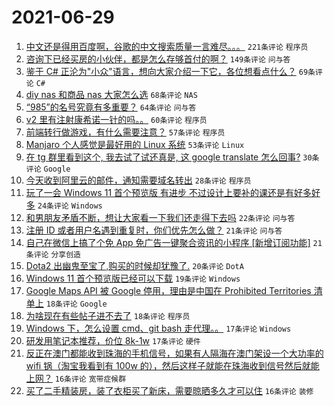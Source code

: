 # 2021-06-29

1. [中文还是得用百度啊，谷歌的中文搜索质量一言难尽。。。](https://www.v2ex.com/t/786401) `221条评论` `程序员`
1. [咨询下已经买房的小伙伴，都是怎么存够首付的啊？](https://www.v2ex.com/t/786398) `149条评论` `问与答`
1. [鉴于 C# 正沦为"小众"语言，想向大家介绍一下它，各位想看点什么？](https://www.v2ex.com/t/786457) `69条评论` `C#`
1. [diy nas 和商品 nas 大家怎么选](https://www.v2ex.com/t/786377) `68条评论` `NAS`
1. [“985”的名号究竟有多重要？](https://www.v2ex.com/t/786368) `64条评论` `问与答`
1. [v2 里有注射康希诺一针的吗。。](https://www.v2ex.com/t/786385) `60条评论` `程序员`
1. [前端转行做游戏，有什么需要注意？](https://www.v2ex.com/t/786371) `57条评论` `程序员`
1. [Manjaro 个人感觉是最好用的 Linux 系统](https://www.v2ex.com/t/786502) `53条评论` `Linux`
1. [在 tg 群里看到这个, 我去试了试还真是, 这 google translate 怎么回事?](https://www.v2ex.com/t/786484) `30条评论` `Google`
1. [今天收到阿里云的邮件，通知需要域名转出](https://www.v2ex.com/t/786427) `28条评论` `程序员`
1. [玩了一会 Windows 11 首个预览版 有进步 不过设计上要补的课还是有好多好多](https://www.v2ex.com/t/786506) `24条评论` `Windows`
1. [和男朋友矛盾不断，想让大家看一下我们还走得下去吗](https://www.v2ex.com/t/786429) `22条评论` `问与答`
1. [注册 ID 或者用户名遇到重复时，你们优先怎么做？](https://www.v2ex.com/t/786534) `21条评论` `问与答`
1. [自己在微信上搞了个免 App 免广告一键聚合资讯的小程序 [新增订阅功能]](https://www.v2ex.com/t/786387) `21条评论` `分享创造`
1. [Dota2 出幽鬼至宝了,购买的时候却犹豫了.](https://www.v2ex.com/t/786372) `20条评论` `DotA`
1. [Windows 11 首个预览版已经可以下载](https://www.v2ex.com/t/786369) `19条评论` `Windows`
1. [Google Maps API 被 Google 停用，理由是中国在 Prohibited Territories 清单上](https://www.v2ex.com/t/786548) `18条评论` `Google`
1. [为啥现在有些帖子进不去了](https://www.v2ex.com/t/786562) `18条评论` `程序员`
1. [Windows 下，怎么设置 cmd、git bash 走代理。。](https://www.v2ex.com/t/786515) `17条评论` `Windows`
1. [研发用笔记本推荐，价位 8k-1w](https://www.v2ex.com/t/786500) `17条评论` `硬件`
1. [反正在澳门都能收到珠海的手机信号，如果有人隔海在澳门架设一个大功率的 wifi 锅（淘宝我看到有 100w 的），然后这样子就能在珠海收到信号然后就能上网？](https://www.v2ex.com/t/786563) `16条评论` `宽带症候群`
1. [买了二手精装房，装了衣柜买了新床，需要晾晒多久才可以住](https://www.v2ex.com/t/786493) `16条评论` `装修`

